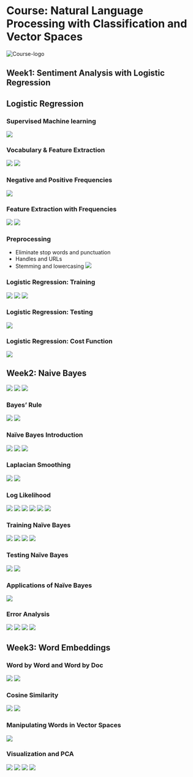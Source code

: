 # Course: Natural Language Processing with Classification and Vector Spaces
![Course-logo](https://deeplearning-assets.s3.amazonaws.com/content/uploads/2020/06/dl.ai-square-logo-1.png)
## Week1: Sentiment Analysis with Logistic Regression

## Logistic Regression
### Supervised Machine learning
![](Figures/Week1/Supervised_ML.png)
<!-- <img src="Figures/Supervised_ML.png" alt="drawing" width="200" height="200" /> -->
### Vocabulary & Feature Extraction
![](Figures/Week1/Feature_extraction.png)
![](Figures/Week1/Sparse_representation.png)
### Negative and Positive Frequencies
![](Figures/Week1/Word_frequency.png)
### Feature Extraction with Frequencies
![](Figures/Week1/PosFreq.png)
![](Figures/Week1/NegFreq.png)
### Preprocessing
- Eliminate stop words and punctuation
- Handles and URLs
- Stemming and lowercasing
  ![](Figures/Week1/Stemming.png)
### Logistic Regression: Training
![](Figures/Week1/Sigmoid.png)
![](Figures/Week1/Train_cost.png)
![](Figures/Week1/Train_LR.png)
### Logistic Regression: Testing
![](Figures/Week1/Test_LR.png)
### Logistic Regression: Cost Function
![](Figures/Week1/Lost_LR.png)

## Week2: Naive Bayes
![](Figures/Week2/ProbPos.png) 
![](Figures/Week2/ProbHappy.png)
![](Figures/Week2/ProbPosHappy.png)
### Bayes’ Rule
![](Figures/Week2/Condition_Prob.png)
![](Figures/Week2/Bayes_rule.png)
### Naïve Bayes Introduction
![](Figures/Week2/Count_Pos_Neg.png)
![](Figures/Week2/Prob_word_Pos.png)
![](Figures/Week2/Naive_Bayes.png)

### Laplacian Smoothing
![](Figures/Week2/Laplacian_Smoothing.png)
![](Figures/Week2/Prob_word_Pos_Laplacian.png)
### Log Likelihood
![](Figures/Week2/Ratio_prob.png)
![](Figures/Week2/Naive_Bayes_Inference.png)
![](Figures/Week2/Log_likelihood.png)
![](Figures/Week2/Calcul_Lambda.png)
![](Figures/Week2/Calcul_Sum_Lambda.png)
![](Figures/Week2/Compare_Ratio_Log_Likelihood.png)
### Training Naïve Bayes
![](Figures/Week2/Train_Step1.png)
![](Figures/Week2/Train_Step2.png)
![](Figures/Week2/Train_Step3&4.png)
![](Figures/Week2/Train_Step5.png)

### Testing Naïve Bayes
![](Figures/Week2/Predict_Naive.png)
![](Figures/Week2/Testing_Naive.png)
### Applications of Naïve Bayes
![](Figures/Week2/Application.png)
### Error Analysis
![](Figures/Week2/Punctuation.png)
![](Figures/Week2/Remove_words.png)
![](Figures/Week2/Word_order.png)
![](Figures/Week2/Adversarial_attacks.png)
## Week3: Word Embeddings
### Word by Word and Word by Doc
![](Figures/Week3/Word_by_word.png)
![](Figures/Week3/Vector_space.png)
### Cosine Similarity
![](Figures/Week3/Cosine_similarity.png)
![](Figures/Week3/Cosine_similarity_formula.png)
### Manipulating Words in Vector Spaces
![](Figures/Week3/Word_vectors.png)
### Visualization and PCA
![](Figures/Week3/Visualization_word.png)
![](Figures/Week3/PCA.png)
![](Figures/Week3/PCA_step1.png)
![](Figures/Week3/PCA_step2.png)